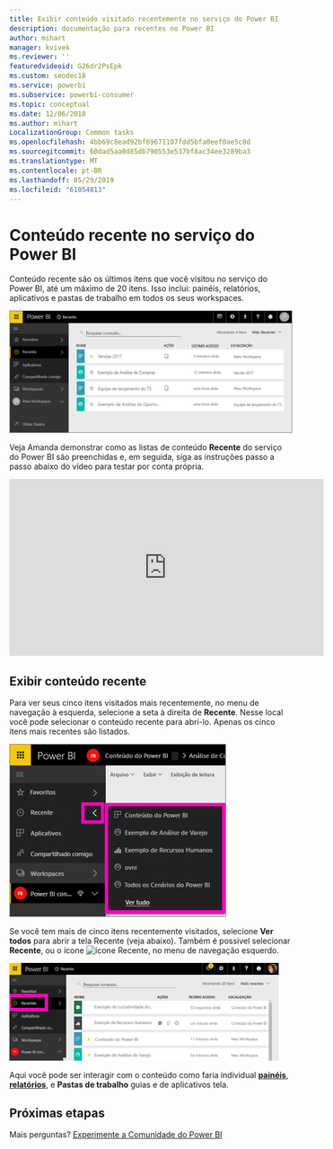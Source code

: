 ```yaml
---
title: Exibir conteúdo visitado recentemente no serviço do Power BI
description: documentação para recentes no Power BI
author: mihart
manager: kvivek
ms.reviewer: ''
featuredvideoid: G26dr2PsEpk
ms.custom: seodec18
ms.service: powerbi
ms.subservice: powerbi-consumer
ms.topic: conceptual
ms.date: 12/06/2018
ms.author: mihart
LocalizationGroup: Common tasks
ms.openlocfilehash: 4bb69c8ead92bf69671107fdd5bfa0eef0ae5c0d
ms.sourcegitcommit: 60dad5aa0d85db790553e537bf8ac34ee3289ba3
ms.translationtype: MT
ms.contentlocale: pt-BR
ms.lasthandoff: 05/29/2019
ms.locfileid: "61054813"
---
```

# <a name="recent-content-in-power-bi-service"></a>Conteúdo **recente** no serviço do Power BI
Conteúdo recente são os últimos itens que você visitou no serviço do Power BI, até um máximo de 20 itens.  Isso inclui: painéis, relatórios, aplicativos e pastas de trabalho em todos os seus workspaces.

![Janela Conteúdo recente](./media/end-user-recent/power-bi-recent-screen.png)

Veja Amanda demonstrar como as listas de conteúdo **Recente** do serviço do Power BI são preenchidas e, em seguida, siga as instruções passo a passo abaixo do vídeo para testar por conta própria.

<iframe width="560" height="315" src="https://www.youtube.com/embed/G26dr2PsEpk" frameborder="0" allowfullscreen></iframe>

## <a name="display-recent-content"></a>Exibir conteúdo recente
Para ver seus cinco itens visitados mais recentemente, no menu de navegação à esquerda, selecione a seta à direita de **Recente**.  Nesse local você pode selecionar o conteúdo recente para abri-lo. Apenas os cinco itens mais recentes são listados.

![Submenu Conteúdo recente](./media/end-user-recent/power-bi-recent-flyout-new.png)

Se você tem mais de cinco itens recentemente visitados, selecione **Ver todos** para abrir a tela Recente (veja abaixo). Também é possível selecionar **Recente**, ou o ícone ![ícone Recente](./media/end-user-recent/power-bi-recent-icon.png), no menu de navegação esquerdo.

![exibir todo o conteúdo recente](./media/end-user-recent/power-bi-recent-list.png)

Aqui você pode ser interagir com o conteúdo como faria individual [ **painéis**](end-user-dashboards.md), [ **relatórios**](end-user-reports.md), e  **Pastas de trabalho** guias e de aplicativos <!--[**Apps**](end-user-apps.md)--> tela.

## <a name="next-steps"></a>Próximas etapas
<!--[Power BI service Apps](end-user-apps.md)-->

Mais perguntas? [Experimente a Comunidade do Power BI](http://community.powerbi.com/)

